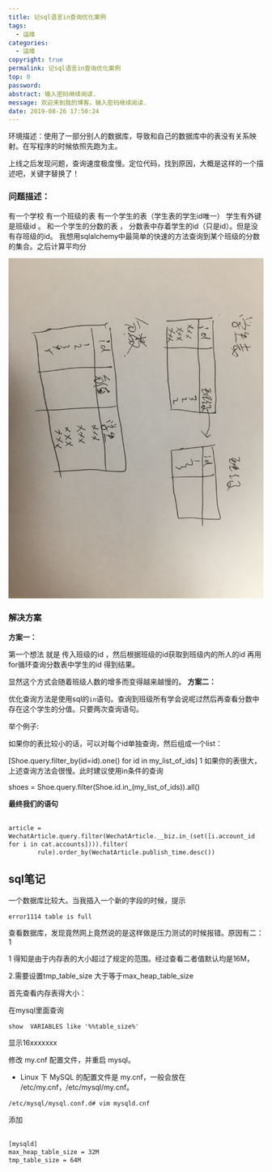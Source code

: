 ```yaml
---
title: 记sql语言in查询优化案例
tags:
  - 运维
categories:
  - 运维
copyright: true
permalink: 记sql语言in查询优化案例
top: 0
password: 
abstract: 输入密码继续阅读.
message: 欢迎来到我的博客，输入密码继续阅读.
date: 2019-08-26 17:50:24
---
```


环境描述：使用了一部分别人的数据库，导致和自己的数据库中的表没有关系映射。在写程序的时候依照先跑为主。

<!--more-->

上线之后发现问题，查询速度极度慢。定位代码，找到原因，大概是这样的一个描述吧，关键字替换了！

### 问题描述：

有一个学校  有一个班级的表 有一个学生的表（学生表的学生id唯一）  学生有外键是班级id 。 和一个学生的分数的表 ， 分数表中存着学生的id（只是id）。但是没有存班级的id。  我想用sqlalchemy中最简单的快速的方法查询到某个班级的分数的集合。之后计算平均分

![](https://raw.githubusercontent.com/Hatcat123/GraphicBed/master/Img/20190826180248.png)

### 解决方案

**方案一：**

第一个想法 就是 传入班级的id ，然后根据班级的id获取到班级内的所人的id 再用for循环查询分数表中学生的id 得到结果。

显然这个方式会随着班级人数的增多而变得越来越慢的。
**方案二：**

优化查询方法是使用sql的`in`语句。查询到班级所有学会说呢过然后再查看分数中存在这个学生的分值。只要两次查询语句。

举个例子:

如果你的表比较小的话，可以对每个id单独查询，然后组成一个list：

[Shoe.query.filter_by(id=id).one() for id in my_list_of_ids]
1
如果你的表很大，上述查询方法会很慢。此时建议使用in条件的查询

shoes = Shoe.query.filter(Shoe.id.in_(my_list_of_ids)).all()


**最终我们的语句**

```

article = WechatArticle.query.filter(WechatArticle.__biz.in_(set([i.account_id for i in cat.accounts]))).filter(
        rule).order_by(WechatArticle.publish_time.desc())
```



## sql笔记

一个数据库比较大。当我插入一个新的字段的时候，提示

```
error1114 table is full
```
查看数据库，发现竟然网上竟然说的是这样做是压力测试的时候报错。原因有二：1

1 得知是由于内存表的大小超过了规定的范围。经过查看二者值默认均是16M，

2.需要设置tmp_table_size 大于等于max_heap_table_size

首先查看内存表得大小：

在mysql里面查询
```
show  VARIABLES like '%%table_size%'
```
显示16xxxxxxx

修改 my.cnf 配置文件，并重启 mysql。

- Linux 下 MySQL 的配置文件是 my.cnf，一般会放在 /etc/my.cnf，/etc/mysql/my.cnf。

```
/etc/mysql/mysql.conf.d# vim mysqld.cnf
```

添加

```

[mysqld]
max_heap_table_size = 32M
tmp_table_size = 64M
```